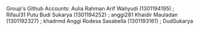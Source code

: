 Group's Github Accounts:
Aulia Rahman Arif Wahyudi (1301194195)	; Rifaul31
Putu Budi Sukarya (1301194252)		; anggi281
Khaidir Mauladan (1301192327)		; khadrmd
Anggi Rodesa Sasabella (1301193161)	; DudSukarya

